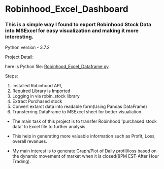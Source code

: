 # Robinhood_Excel_Dashboard

### This is a simple way I found to export Robinhood Stock Data into MSExcel for easy visualization and making it more interesting.

Python version - 3.7.2

Project Detail:

here is Python file: [Robinhood_Excel_Dataframe.py](https://github.com/dhruvsp/Robinhood_Excel_Dahsboard/blob/main/Robinhood_Excel_Dataframe.py). 

Steps:
1. Installed Robinhood API,
2. Required Library is Imported
3. Logging in via robin_stock library
4. Extract Purchased stock
5. Convert extarct data into readable form(Using Pandas DataFrame)
6. Transferring DataFrame to MSExcel sheet for better visualiation

* The main task of this project is to transfer Robinhood 'purchased stock data' to Excel file to further analysis.

* This help in generating more valuable information such as Profit, Loss, overall revanues.

* My main interest is to generate Graph/Plot of Daily profil/loss based on the dynamic movement of market when it is closed(8PM EST-After Hour Trading).
